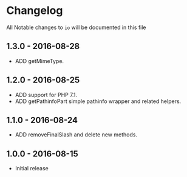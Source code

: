# Changelog

All Notable changes to `io` will be documented in this file

## 1.3.0 - 2016-08-28

- ADD getMimeType.

## 1.2.0 - 2016-08-25

- ADD support for PHP 7.1.
- ADD getPathinfoPart simple pathinfo wrapper and related helpers.

## 1.1.0 - 2016-08-24

- ADD removeFinalSlash and delete new methods.

## 1.0.0 - 2016-08-15

- Initial release
